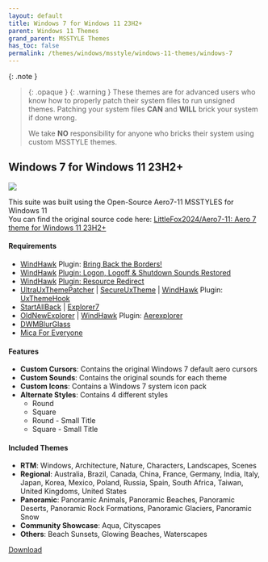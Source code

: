 ```yaml
---
layout: default
title: Windows 7 for Windows 11 23H2+
parent: Windows 11 Themes
grand_parent: MSSTYLE Themes
has_toc: false
permalink: /themes/windows/msstyle/windows-11-themes/windows-7
---
```


{: .note }
> {: .opaque }
> {: .warning }
> These themes are for advanced users who know how to properly patch their system files to run unsigned themes. 
> Patching your system files **CAN** and **WILL** brick your system if done wrong.
>
> We take **NO** responsibility for anyone who bricks their system using custom MSSTYLE themes.


## Windows 7 for Windows 11 23H2+   

![][PREVIEW]

This suite was built using the Open-Source Aero7-11 MSSTYLES for Windows 11   
You can find the original source code here: [LittleFox2024/Aero7-11: Aero 7 theme for Windows 11 23H2+][ORIGINAL]

#### Requirements

*   [WindHawk][WINDHAWK] Plugin: [Bring Back the Borders!][BRING_BACK_THE_BORDERS]
*   [WindHawk][WINDHAWK] [Plugin: Logon, Logoff & Shutdown Sounds Restored][LOGON_LOGOFF_SHUTDOWN_SOUNDS_RESTORED]
*   [WindHawk][WINDHAWK] [Plugin: Resource Redirect][RESOURCE_REDIRECT]
*   [UltraUxThemePatcher][ULTRA_UX_THEME_PATCHER] \| [SecureUxTheme][SECURE_UX_THEME] \| [WindHawk][WINDHAWK] Plugin: [UxThemeHook][UX_THEME_HOOK]
*   [StartAllBack][STARTALLBACK] \| [Explorer7][OLD_NEW_EXPLORER]
*   [OldNewExplorer][OLD_NEW_EXPLORER] \| [WindHawk][WINDHAWK] Plugin: [Aerexplorer][AEREXPLORER]
*   [DWMBlurGlass][DWM_BLUR_GLASS]
*   [Mica For Everyone][MICA_FOR_EVERYONE]

#### Features

*   **Custom Cursors**: Contains the original Windows 7 default aero cursors
*   **Custom Sounds**: Contains the original sounds for each theme
*   **Custom Icons**: Contains a Windows 7 system icon pack
*   **Alternate Styles**: Contains 4 different styles
    *   Round
    *   Square
    *   Round - Small Title
    *   Square - Small Title

#### Included Themes

*   **RTM**: Windows, Architecture, Nature, Characters, Landscapes, Scenes
*   **Regional**: Australia, Brazil, Canada, China, France, Germany, India, Italy, Japan, Korea, Mexico, Poland, Russia, Spain, South Africa, Taiwan, United Kingdoms, United States
*   **Panoramic**: Panoramic Animals, Panoramic Beaches, Panoramic Deserts, Panoramic Rock Formations, Panoramic Glaciers, Panoramic Snow
*   **Community Showcase**: Aqua, Cityscapes
*   **Others**: Beach Sunsets, Glowing Beaches, Waterscapes

[Download][DOWNLOAD_ZIP]


<!-- ////////////////////////////////////////////////////////////////////////////////////////////////////////////////////////////////////////////////////////////// -->

[PREVIEW]: https://the-back-room.info/assets/images/themes/sfw/msstyle/WINDOWS-7.jpg

[WINDHAWK]: https://windhawk.net/

[BRING_BACK_THE_BORDERS]: https://windhawk.net/mods/w11-dwm-fix

[AEREXPLORER]: https://windhawk.net/mods/aerexplorer

[RESOURCE_REDIRECT]: https://windhawk.net/mods/icon-resource-redirect

[STARTALLBACK]: https://www.startallback.com/

[OLD_NEW_EXPLORER]: https://msfn.org/board/topic/170375-oldnewexplorer-119/

[DWM_BLUR_GLASS]: https://github.com/Maplespe/DWMBlurGlass

[OPEN_GLASS]: https://virtualcustoms.net/showthread.php/88998-OpenGlass-Installer-for-Windows-11-22H2

[LOGON_LOGOFF_SHUTDOWN_SOUNDS_RESTORED]: https://windhawk.net/mods/logon-logoff-shutdown-sounds

[ULTRA_UX_THEME_PATCHER]: https://mhoefs.eu/software_uxtheme.php

[SECURE_UX_THEME]: https://github.com/namazso/SecureUxTheme

[UX_THEME_HOOK]: https://windhawk.net/mods/uxtheme-hook

[ORIGINAL]: https://github.com/LittleFox2024/Aero7-11

[MICA_FOR_EVERYONE]: https://github.com/MicaForEveryone/MicaForEveryone

[DOWNLOAD_ZIP]: https://github.com/The-Back-Room/Windows-7-Themes-for-Windows-11/archive/refs/heads/main.zip

<!-- ////////////////////////////////////////////////////////////////////////////////////////////////////////////////////////////////////////////////////////////// -->